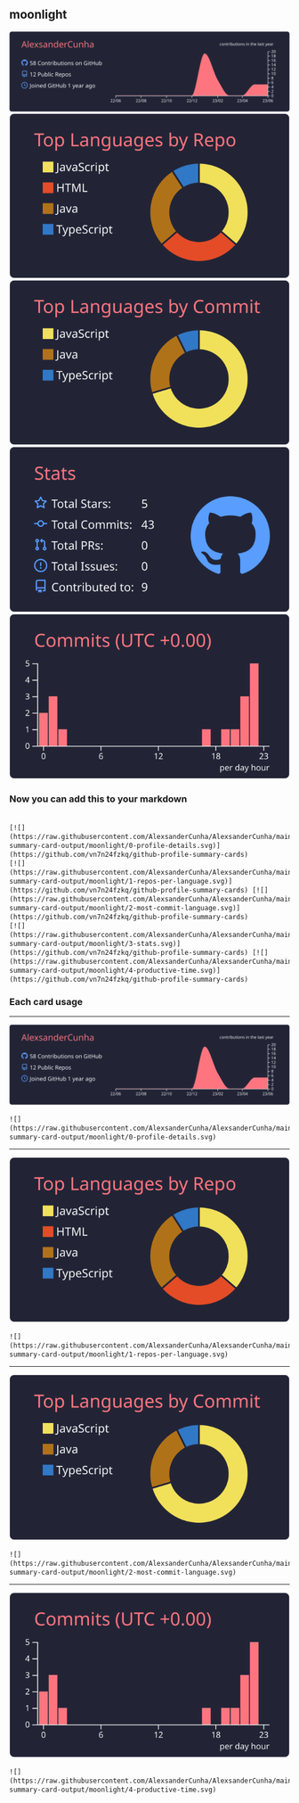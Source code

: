 ## moonlight

[![](./0-profile-details.svg)](https://github.com/vn7n24fzkq/github-profile-summary-cards)
[![](./1-repos-per-language.svg)](https://github.com/vn7n24fzkq/github-profile-summary-cards) [![](./2-most-commit-language.svg)](https://github.com/vn7n24fzkq/github-profile-summary-cards)
[![](./3-stats.svg)](https://github.com/vn7n24fzkq/github-profile-summary-cards) [![](./4-productive-time.svg)](https://github.com/vn7n24fzkq/github-profile-summary-cards)
### Now you can add this to your markdown
```

[![](https://raw.githubusercontent.com/AlexsanderCunha/AlexsanderCunha/main/profile-summary-card-output/moonlight/0-profile-details.svg)](https://github.com/vn7n24fzkq/github-profile-summary-cards)
[![](https://raw.githubusercontent.com/AlexsanderCunha/AlexsanderCunha/main/profile-summary-card-output/moonlight/1-repos-per-language.svg)](https://github.com/vn7n24fzkq/github-profile-summary-cards) [![](https://raw.githubusercontent.com/AlexsanderCunha/AlexsanderCunha/main/profile-summary-card-output/moonlight/2-most-commit-language.svg)](https://github.com/vn7n24fzkq/github-profile-summary-cards)
[![](https://raw.githubusercontent.com/AlexsanderCunha/AlexsanderCunha/main/profile-summary-card-output/moonlight/3-stats.svg)](https://github.com/vn7n24fzkq/github-profile-summary-cards) [![](https://raw.githubusercontent.com/AlexsanderCunha/AlexsanderCunha/main/profile-summary-card-output/moonlight/4-productive-time.svg)](https://github.com/vn7n24fzkq/github-profile-summary-cards)

```

### Each card usage
---

![](./0-profile-details.svg)

```
![](https://raw.githubusercontent.com/AlexsanderCunha/AlexsanderCunha/main/profile-summary-card-output/moonlight/0-profile-details.svg)
```

    

---

![](./1-repos-per-language.svg)

```
![](https://raw.githubusercontent.com/AlexsanderCunha/AlexsanderCunha/main/profile-summary-card-output/moonlight/1-repos-per-language.svg)
```

    

---

![](./2-most-commit-language.svg)

```
![](https://raw.githubusercontent.com/AlexsanderCunha/AlexsanderCunha/main/profile-summary-card-output/moonlight/2-most-commit-language.svg)
```

    

---

![](./4-productive-time.svg)

```
![](https://raw.githubusercontent.com/AlexsanderCunha/AlexsanderCunha/main/profile-summary-card-output/moonlight/4-productive-time.svg)
```

    
